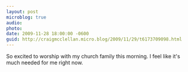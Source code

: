 ```yaml
---
layout: post
microblog: true
audio: 
photo: 
date: 2009-11-28 18:00:00 -0600
guid: http://craigmcclellan.micro.blog/2009/11/29/t6173709098.html
---
```

So excited to worship with my church family this morning. I feel like it's much needed for me right now.

